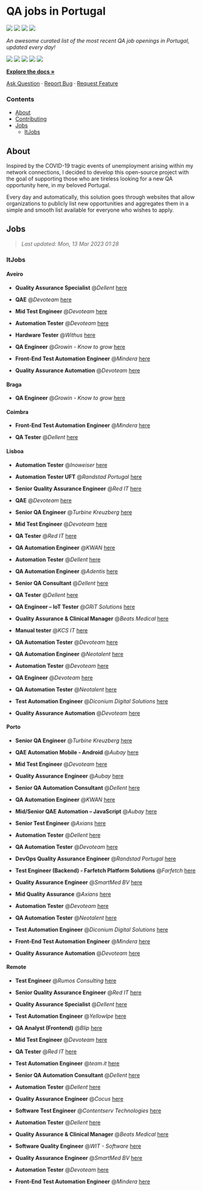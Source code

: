 QA jobs in Portugal
========================

![](https://img.shields.io/static/v1?label=%F0%9F%8C%9F&message=If%20Useful&color=BC4E99)
[![](https://img.shields.io/github/stars/sergiomartins8/qa-jobs-in-portugal)](https://github.com/sergiomartins8/qa-jobs-in-portugal/stargazers)
[![](https://img.shields.io/github/forks/sergiomartins8/qa-jobs-in-portugal)](https://github.com/sergiomartins8/qa-jobs-in-portugal/network/members)
[![](https://img.shields.io/badge/-sergiomartins8-blue?logo=Linkedin&logoColor=white)](https://www.linkedin.com/in/sergiomartins8/)

_An awesome curated list of the most recent QA job openings in Portugal, updated every day!_

[![](https://img.shields.io/github/v/release/sergiomartins8/qa-jobs-in-portugal)](https://github.com/sergiomartins8/qa-jobs-in-portugal/releases)
[![](https://github.com/sergiomartins8/qa-jobs-in-portugal/workflows/release/badge.svg)](https://github.com/sergiomartins8/qa-jobs-in-portugal/actions?query=workflow%3Arelease)
[![](https://img.shields.io/github/issues/sergiomartins8/qa-jobs-in-portugal)](https://github.com/sergiomartins8/qa-jobs-in-portugal/issues)
[![](https://img.shields.io/github/contributors/sergiomartins8/qa-jobs-in-portugal)](https://github.com/sergiomartins8/qa-jobs-in-portugal/graphs/contributors)
[![](https://img.shields.io/github/license/sergiomartins8/qa-jobs-in-portugal)](https://github.com/sergiomartins8/qa-jobs-in-portugal/blob/master/LICENSE)

**[Explore the docs »](https://github.com/sergiomartins8/qa-jobs-in-portugal/blob/master/docs/DOCUMENTATION.md)**

[Ask Question](https://github.com/sergiomartins8/qa-jobs-in-portugal/issues) 
·
[Report Bug](https://github.com/sergiomartins8/qa-jobs-in-portugal/issues)
·
[Request Feature](https://github.com/sergiomartins8/qa-jobs-in-portugal/issues)

### Contents
* [About](#about)
* [Contributing](https://github.com/sergiomartins8/qa-jobs-in-portugal/blob/master/docs/CONTRIBUTING.md)
* [Jobs](#jobs)
  * [ItJobs](#itjobs)

## About
Inspired by the COVID-19 tragic events of unemployment arising within my network connections, I decided to develop this open-source project with the goal of supporting those who are tireless looking for a new QA opportunity here, in my beloved Portugal.

Every day and automatically, this solution goes through websites that allow organizations to publicly list new opportunities and aggregates them in a simple and smooth list available for everyone who wishes to apply.

Jobs
---------

> _Last updated: Mon, 13 Mar 2023 01:28_

### ItJobs

#### Aveiro

- **Quality Assurance Specialist** @_Dellent_ [here](https://www.itjobs.pt/oferta/456114/quality-assurance-specialist)


- **QAE** @_Devoteam_ [here](https://www.itjobs.pt/oferta/454621/qae)


- **Mid Test Engineer** @_Devoteam_ [here](https://www.itjobs.pt/oferta/454833/mid-test-engineer)


- **Automation Tester** @_Devoteam_ [here](https://www.itjobs.pt/oferta/455184/automation-tester)


- **Hardware Tester** @_Withus_ [here](https://www.itjobs.pt/oferta/455370/hardware-tester)


- **QA Engineer** @_Growin - Know to grow_ [here](https://www.itjobs.pt/oferta/454735/qa-engineer)


- **Front-End Test Automation Engineer** @_Mindera_ [here](https://www.itjobs.pt/oferta/456374/front-end-test-automation-engineer)


- **Quality Assurance Automation** @_Devoteam_ [here](https://www.itjobs.pt/oferta/455182/quality-assurance-automation)

#### Braga

- **QA Engineer** @_Growin - Know to grow_ [here](https://www.itjobs.pt/oferta/454735/qa-engineer)

#### Coimbra

- **Front-End Test Automation Engineer** @_Mindera_ [here](https://www.itjobs.pt/oferta/456374/front-end-test-automation-engineer)


- **QA Tester** @_Dellent_ [here](https://www.itjobs.pt/oferta/455665/qa-tester)

#### Lisboa

- **Automation Tester** @_Inoweiser_ [here](https://www.itjobs.pt/oferta/455555/automation-tester)


- **Automation Tester UFT** @_Randstad Portugal_ [here](https://www.itjobs.pt/oferta/456124/automation-tester-uft)


- **Senior Quality Assurance Engineer** @_Red IT_ [here](https://www.itjobs.pt/oferta/455416/senior-quality-assurance-engineer)


- **QAE** @_Devoteam_ [here](https://www.itjobs.pt/oferta/454621/qae)


- **Senior QA Engineer** @_Turbine Kreuzberg_ [here](https://www.itjobs.pt/oferta/454948/senior-qa-engineer)


- **Mid Test Engineer** @_Devoteam_ [here](https://www.itjobs.pt/oferta/454833/mid-test-engineer)


- **QA Tester** @_Red IT_ [here](https://www.itjobs.pt/oferta/455799/qa-tester)


- **QA Automation Engineer** @_KWAN_ [here](https://www.itjobs.pt/oferta/454064/qa-automation-engineer)


- **Automation Tester** @_Dellent_ [here](https://www.itjobs.pt/oferta/453999/automation-tester)


- **QA Automation Engineer** @_Adentis_ [here](https://www.itjobs.pt/oferta/455843/qa-automation-engineer)


- **Senior QA Consultant** @_Dellent_ [here](https://www.itjobs.pt/oferta/454423/senior-qa-consultant)


- **QA Tester** @_Dellent_ [here](https://www.itjobs.pt/oferta/455665/qa-tester)


- **QA Engineer – IoT Tester** @_GRiT Solutions_ [here](https://www.itjobs.pt/oferta/454753/qa-engineer-iot-tester)


- **Quality Assurance & Clinical Manager** @_Beats Medical_ [here](https://www.itjobs.pt/oferta/454488/quality-assurance-clinical-manager)


- **Manual tester** @_KCS IT_ [here](https://www.itjobs.pt/oferta/456201/manual-tester)


- **QA Automation Tester** @_Devoteam_ [here](https://www.itjobs.pt/oferta/455660/qa-automation-tester)


- **QA Automation Engineer** @_Neotalent_ [here](https://www.itjobs.pt/oferta/454854/qa-automation-engineer)


- **Automation Tester** @_Devoteam_ [here](https://www.itjobs.pt/oferta/455184/automation-tester)


- **QA Engineer** @_Devoteam_ [here](https://www.itjobs.pt/oferta/455648/qa-engineer)


- **QA Automation Tester** @_Neotalent_ [here](https://www.itjobs.pt/oferta/456213/qa-automation-tester)


- **Test Automation Engineer** @_Diconium Digital Solutions_ [here](https://www.itjobs.pt/oferta/455200/test-automation-engineer)


- **Quality Assurance Automation** @_Devoteam_ [here](https://www.itjobs.pt/oferta/455182/quality-assurance-automation)

#### Porto

- **Senior QA Engineer** @_Turbine Kreuzberg_ [here](https://www.itjobs.pt/oferta/454948/senior-qa-engineer)


- **QAE Automation Mobile - Android** @_Aubay_ [here](https://www.itjobs.pt/oferta/454719/qae-automation-mobile-android)


- **Mid Test Engineer** @_Devoteam_ [here](https://www.itjobs.pt/oferta/454833/mid-test-engineer)


- **Quality Assurance Engineer** @_Aubay_ [here](https://www.itjobs.pt/oferta/455308/quality-assurance-engineer)


- **Senior QA Automation Consultant** @_Dellent_ [here](https://www.itjobs.pt/oferta/454883/senior-qa-automation-consultant)


- **QA Automation Engineer** @_KWAN_ [here](https://www.itjobs.pt/oferta/454064/qa-automation-engineer)


- **Mid/Senior QAE Automation – JavaScript** @_Aubay_ [here](https://www.itjobs.pt/oferta/454800/mid-senior-qae-automation-javascript)


- **Senior Test Engineer** @_Axians_ [here](https://www.itjobs.pt/oferta/454644/senior-test-engineer)


- **Automation Tester** @_Dellent_ [here](https://www.itjobs.pt/oferta/454394/automation-tester)


- **QA Automation Tester** @_Devoteam_ [here](https://www.itjobs.pt/oferta/455660/qa-automation-tester)


- **DevOps Quality Assurance Engineer** @_Randstad Portugal_ [here](https://www.itjobs.pt/oferta/455615/devops-quality-assurance-engineer)


- **Test Engineer (Backend) - Farfetch Platform Solutions** @_Farfetch_ [here](https://www.itjobs.pt/oferta/455168/test-engineer-backend-farfetch-platform-solutions)


- **Quality Assurance Engineer** @_SmartMed BV_ [here](https://www.itjobs.pt/oferta/454253/quality-assurance-engineer)


- **Mid Quality Assurance** @_Axians_ [here](https://www.itjobs.pt/oferta/454651/mid-quality-assurance)


- **Automation Tester** @_Devoteam_ [here](https://www.itjobs.pt/oferta/455184/automation-tester)


- **QA Automation Tester** @_Neotalent_ [here](https://www.itjobs.pt/oferta/456213/qa-automation-tester)


- **Test Automation Engineer** @_Diconium Digital Solutions_ [here](https://www.itjobs.pt/oferta/455200/test-automation-engineer)


- **Front-End Test Automation Engineer** @_Mindera_ [here](https://www.itjobs.pt/oferta/456374/front-end-test-automation-engineer)


- **Quality Assurance Automation** @_Devoteam_ [here](https://www.itjobs.pt/oferta/455182/quality-assurance-automation)

#### Remote

- **Test Engineer** @_Rumos Consulting_ [here](https://www.itjobs.pt/oferta/455030/test-engineer)


- **Senior Quality Assurance Engineer** @_Red IT_ [here](https://www.itjobs.pt/oferta/455416/senior-quality-assurance-engineer)


- **Quality Assurance Specialist** @_Dellent_ [here](https://www.itjobs.pt/oferta/456114/quality-assurance-specialist)


- **Test Automation Engineer** @_YellowIpe_ [here](https://www.itjobs.pt/oferta/455689/test-automation-engineer)


- **QA Analyst (Frontend)** @_Blip_ [here](https://www.itjobs.pt/oferta/456219/qa-analyst-frontend)


- **Mid Test Engineer** @_Devoteam_ [here](https://www.itjobs.pt/oferta/454833/mid-test-engineer)


- **QA Tester** @_Red IT_ [here](https://www.itjobs.pt/oferta/455799/qa-tester)


- **Test Automation Engineer** @_team.it_ [here](https://www.itjobs.pt/oferta/455262/test-automation-engineer)


- **Senior QA Automation Consultant** @_Dellent_ [here](https://www.itjobs.pt/oferta/454883/senior-qa-automation-consultant)


- **Automation Tester** @_Dellent_ [here](https://www.itjobs.pt/oferta/453999/automation-tester)


- **Quality Assurance Engineer** @_Cocus_ [here](https://www.itjobs.pt/oferta/454696/quality-assurance-engineer)


- **Software Test Engineer** @_Contentserv Technologies_ [here](https://www.itjobs.pt/oferta/456055/software-test-engineer)


- **Automation Tester** @_Dellent_ [here](https://www.itjobs.pt/oferta/454394/automation-tester)


- **Quality Assurance & Clinical Manager** @_Beats Medical_ [here](https://www.itjobs.pt/oferta/454488/quality-assurance-clinical-manager)


- **Software Quality Engineer** @_WIT - Software_ [here](https://www.itjobs.pt/oferta/455061/software-quality-engineer)


- **Quality Assurance Engineer** @_SmartMed BV_ [here](https://www.itjobs.pt/oferta/454253/quality-assurance-engineer)


- **Automation Tester** @_Devoteam_ [here](https://www.itjobs.pt/oferta/455184/automation-tester)


- **Front-End Test Automation Engineer** @_Mindera_ [here](https://www.itjobs.pt/oferta/456374/front-end-test-automation-engineer)

